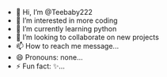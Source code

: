 - 👋 Hi, I’m @Teebaby222
- 👀 I’m interested in more coding
- 🌱 I’m currently learning python
- 💞️ I’m looking to collaborate on new projects
- 📫 How to reach me message...
- 😄 Pronouns: none...
- ⚡ Fun fact: ✨...

<!---
Teebaby222/Teebaby222 is a ✨ special ✨ repository because its `README.md` (this file) appears on your GitHub profile.
You can click the Preview link to take a look at your changes.
--->
